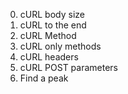 0. cURL body size
1. cURL to the end
2. cURL Method
3. cURL only methods
4. cURL headers
5. cURL POST parameters
6. Find a peak
